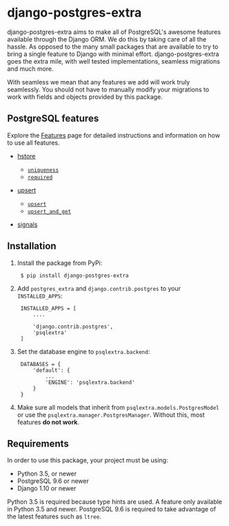 # django-postgres-extra

django-postgres-extra aims to make all of PostgreSQL's awesome features available through the Django ORM. We do this by taking care of all the hassle. As opposed to the many small packages that are available to try to bring a single feature to Django with minimal effort. django-postgres-extra goes the extra mile, with well tested implementations, seamless migrations and much more.

With seamless we mean that any features we add will work truly seamlessly. You should not have to manually modify your migrations to work with fields and objects provided by this package.

## PostgreSQL features
Explore the [Features](/features/) page for detailed instructions and information on how to use all features.

* [hstore](/features/#hstorefield)
    * [`uniqueness`](/features/#uniqueness)
    * [`required`](/features/#required)

* [upsert](/features/#upsert)
    * [`upsert`](http://localhost:8000/features/#upsert_1)
    * [`upsert_and_get`](http://localhost:8000/features/#upsert_and_get)

* [signals](/features/#signals)

## Installation

1. Install the package from PyPi:

        $ pip install django-postgres-extra

2. Add `postgres_extra` and `django.contrib.postgres` to your `INSTALLED_APPS`:

        INSTALLED_APPS = [
            ....

            'django.contrib.postgres',
            'psqlextra'
        ]

3. Set the database engine to `psqlextra.backend`:

        DATABASES = {
            'default': {
                ...
                'ENGINE': 'psqlextra.backend'
            }
        }

4. Make sure all models that inherit from `psqlextra.models.PostgresModel` or use the `psqlextra.manager.PostgresManager`. Without this, most features **do not work**.

## Requirements
In order to use this package, your project must be using:

* Python 3.5, or newer
* PostgreSQL 9.6 or newer
* Django 1.10 or newer

Python 3.5 is required because type hints are used. A feature only available in Python 3.5 and newer. PostgreSQL 9.6 is required to take advantage of the latest features such as `ltree`.
